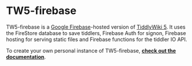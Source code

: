 # TW5-firebase

TW5-firebase is a <a href="https://firebase.google.com/" class="tc-tiddlylink-external">Google Firebase</a>-hosted version of <a href="https://tiddlywiki.com/" class="tc-tiddlylink-external">TiddlyWiki 5</a>. It uses the FireStore database to save tiddlers, Firebase Auth for signon, Firebase hosting for serving static files and Firebase functions for the tiddler IO API.

To create your own personal instance of TW5-firebase,
**<a href="https://neumark.github.io/tw5-firebase/" class="tc-tiddlylink-external">check out the documentation</a>**.
